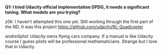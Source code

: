 **Q1: I tried Udacity official implementation DPDG, it needs a significant tuning. What models are you trying?**

*z0k:* I haven’t attempted this one yet. Still working through the first part of the ND. It was this project https://github.com/udacity/RL-Quadcopter

*andreiliphd:* Udacity owns flying cars company. If a manual is like Udacity course I guess pilots will be professional mathematicians. Strange but I love that in Udacity.
